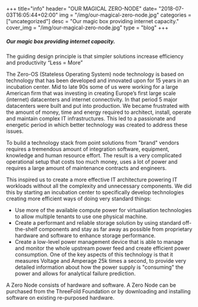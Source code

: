 +++
title="info"
header=  "OUR MAGICAL ZERO-NODE"
date=  "2018-07-03T16:05:44+02:00"
img = "/img/our-magical-zero-node.jpg"
categories = ["uncategorized"]
desc = "Our magic box providing internet capacity."
cover_img = "/img/our-magical-zero-node.jpg"
type = "blog"
+++

##### Our magic box providing internet capacity.

The guiding design principle is that simpler solutions increase efficiency and productivity “Less = More”

The Zero-OS (Stateless Operating System) node technology is based on technology that has been developed and innovated upon for 15 years in an incubation center. Mid to late 90s some of us were working for a large American firm that was investing in creating Europe’s first large scale (internet) datacenters and internet connectivity. In that period 5 major datacenters were built and put into production. We became frustrated with the amount of money, time and energy required to architect, install, operate and maintain complex IT infrastructures. This led to a passionate and energetic period in which better technology was created to address these issues.

To build a technology stack from point solutions from "brand" vendors requires a tremendous amount of integration software, equipment, knowledge and human resource effort. The result is a very complicated operational setup that costs too much money, uses a lot of power and requires a large amount of maintenance contracts and engineers.

This inspired us to create a more effective IT architecture powering IT workloads without all the complexity and unnecessary components. We did this by starting an incubation center to specifically develop technologies creating more efficient ways of doing very standard things:

* Use more of the available compute power for virtualisation technologies to allow multiple tenants to use one physical machine.
* Create a performant and reliable storage solution by using standard off-the-shelf components and stay as far away as possible from proprietary hardware and software to enhance storage performance.
* Create a low-level power management device that is able to manage and monitor the whole upstream power feed and create efficient power consumption. One of the key aspects of this technology is that it measures Voltage and Amperage 25k times a second, to provide very detailed information about how the power supply is "consuming" the power and allows for analytical failure prediction.

A Zero Node consists of hardware and software. A Zero Node can be purchased from the ThreeFold Foundation or by downloading and installing software on existing re-purposed hardware.
